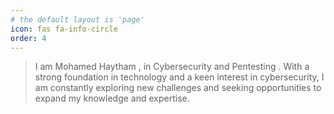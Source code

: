 ```yaml
---
# the default layout is 'page'
icon: fas fa-info-circle
order: 4
---
```


>I am Mohamed Haytham , in Cybersecurity and Pentesting . With a strong foundation in technology and a keen interest in cybersecurity, I am constantly exploring new challenges and seeking opportunities to expand my knowledge and expertise.
